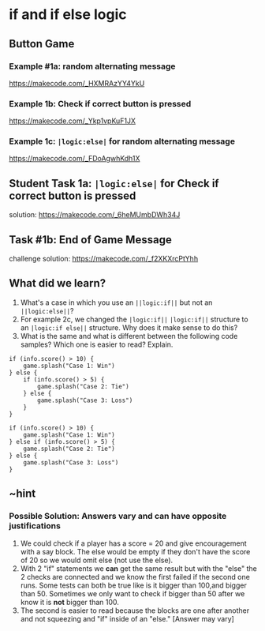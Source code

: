 # if and if else logic
 
## Button Game

### Example #1a: random alternating message

https://makecode.com/_HXMRAzYY4YkU

### Example 1b: Check if correct button is pressed
https://makecode.com/_Ykp1vpKuF1JX

### Example 1c:  ``|logic:else|`` for random alternating message
https://makecode.com/_FDoAgwhKdh1X

## Student Task 1a: ``|logic:else|`` for Check if correct button is pressed

solution: https://makecode.com/_6heMUmbDWh34J 


## Task #1b: End of Game Message

challenge solution: https://makecode.com/_f2XKXrcPtYhh

## What did we learn?

1. What's a case in which you use an ``||logic:if||`` but not an ``||logic:else||``?
2. For example 2c, we changed the ``|logic:if||`` ``|logic:if||`` structure to an ``|logic:if else||`` structure. Why does it make sense to do this?
3. What is the same and what is different between the following code samples? Which one is easier to read? Explain.

```blocks
if (info.score() > 10) {
    game.splash("Case 1: Win")
} else {
    if (info.score() > 5) {
        game.splash("Case 2: Tie")
    } else {
        game.splash("Case 3: Loss")
    }
}
```

```blocks
if (info.score() > 10) {
    game.splash("Case 1: Win")
} else if (info.score() > 5) {
    game.splash("Case 2: Tie")
} else {
    game.splash("Case 3: Loss")
}
```

## ~hint

### Possible Solution: Answers vary and can have opposite justifications

1. We could check if a player has a score = 20 and give encouragement with a say block.  The else would be empty if they don't have the score of 20 so we would omit else (not use the else).
2. With 2 "if" statements we **can** get the same result but with the "else" the 2 checks are connected and we know the first failed if the second one runs. Some tests can both be true like is it bigger than 100,and bigger than 50. Sometimes we only want to check if bigger than 50 after we know it is **not** bigger than 100.
3. The second is easier to read because the blocks are one after another and not squeezing and "if" inside of an "else."  [Answer may vary]
